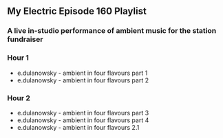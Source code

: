 ## My Electric Episode 160 Playlist
### A live in-studio performance of ambient music for the station fundraiser

### Hour 1

* e.dulanowsky - ambient in four flavours part 1
* e.dulanowsky - ambient in four flavours part 2

### Hour 2

* e.dulanowsky - ambient in four flavours part 3
* e.dulanowsky - ambient in four flavours part 4
* e.dulanowsky - ambient in four flavours 2.1
